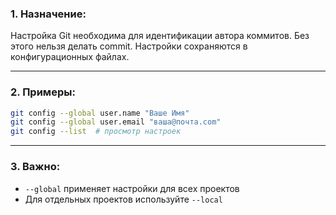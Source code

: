 ### 1. Назначение:  

Настройка Git необходима для идентификации автора коммитов. Без этого нельзя делать commit. Настройки сохраняются в конфигурационных файлах.

---
### 2. Примеры:
```bash
git config --global user.name "Ваше Имя"
git config --global user.email "ваша@почта.com"
git config --list  # просмотр настроек
```

---
### 3. Важно:

- `--global` применяет настройки для всех проектов
- Для отдельных проектов используйте `--local`